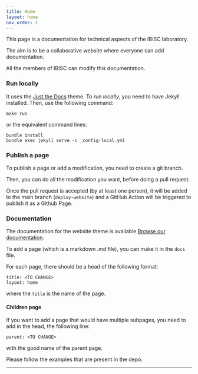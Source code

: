 ```yaml
---
title: Home
layout: home
nav_order: 1
---
```


This page is a documentation for technical aspects of the IBISC laboratory. 

The aim is to be a collaborative website where everyone can add documentation. 

All the members of IBISC can modify this documentation. 

### Run locally
It uses the [Just the Docs] theme. To run *locally*, you need to have Jekyll installed. 
Then, use the following command: 
```
make run
```
or the equivalent command lines: 
```
bundle install
bundle exec jekyll serve -c _config-local.yml
```

### Publish a page

To publish a page or add a modification, you need to create a git branch. 

Then, you can do all the modification you want, before doing a pull request. 

Once the pull request is accepted (by at least one person), it will be added to the main branch (`deploy-website`) and a GitHub Action will be triggered to publish it as a Github Page. 

### Documentation

The documentation for the website theme is available [Browse our documentation][Just the Docs]. 

To add a page (which is a markdown .md file), you can make it in the `docs` file. 

For each page, there should be a head of the following format: 
```
title: <TO CHANGE>
layout: home
```
where the `title` is the name of the page. 

#### Children page

If you want to add a page that would have multiple subpages, you need to add in the head, the following line: 
```
parent: <TO CHANGE>
```
with the good name of the parent page. 


Please follow the examples that are present in the depo. 


----

[^1]: [It can take up to 10 minutes for changes to your site to publish after you push the changes to GitHub](https://docs.github.com/en/pages/setting-up-a-github-pages-site-with-jekyll/creating-a-github-pages-site-with-jekyll#creating-your-site).

[Just the Docs]: https://just-the-docs.github.io/just-the-docs/
[GitHub Pages]: https://docs.github.com/en/pages
[README]: https://github.com/just-the-docs/just-the-docs-template/blob/main/README.md
[Jekyll]: https://jekyllrb.com
[GitHub Pages / Actions workflow]: https://github.blog/changelog/2022-07-27-github-pages-custom-github-actions-workflows-beta/
[use this template]: https://github.com/just-the-docs/just-the-docs-template/generate
